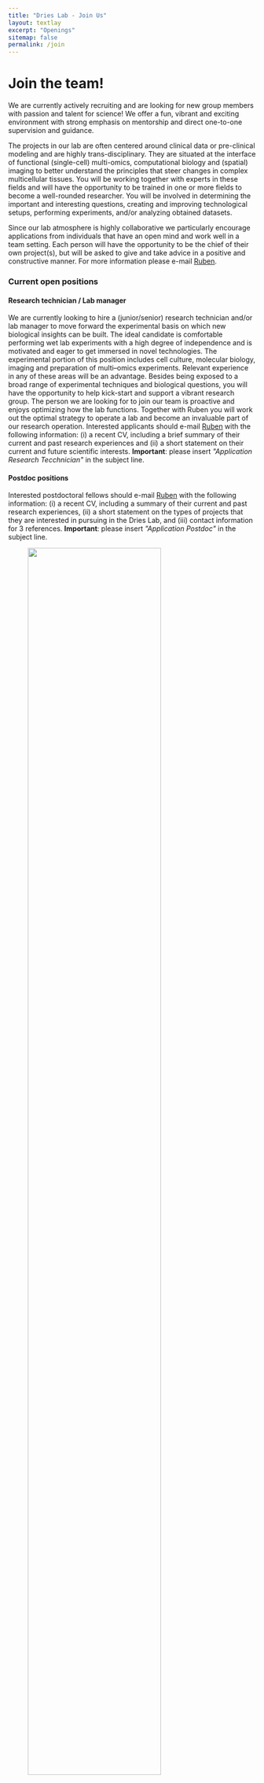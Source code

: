 ```yaml
---
title: "Dries Lab - Join Us"
layout: textlay
excerpt: "Openings"
sitemap: false
permalink: /join
---
```


# Join the team!

We are currently actively recruiting and are looking for new group members with passion and talent for science! We offer a fun, vibrant and exciting environment with strong emphasis on mentorship and direct one-to-one supervision and guidance.

The projects in our lab are often centered around clinical data or pre-clinical modeling and are highly trans-disciplinary. They are situated at the interface of functional (single-cell) multi-omics, computational biology and (spatial) imaging to better understand the principles that steer changes in complex multicellular tissues. You will be working together with experts in these fields and will have the opportunity to be trained in one or more fields to become a well-rounded researcher. You will be involved in determining the important and interesting questions, creating and improving technological setups, performing experiments, and/or analyzing obtained datasets. 

Since our lab atmosphere is highly collaborative we particularly encourage applications from individuals that have an open mind and work well in a team setting. Each person will have the opportunity to be the chief of their own project(s), but will be asked to give and take advice in a positive and constructive manner. For more information please e-mail [Ruben](mailto:drieslab@gmail.com).

### Current open positions

#### Research technician / Lab manager
We are currently looking to hire a (junior/senior) research technician and/or lab manager to move forward the experimental basis on which new biological insights can be built. The ideal candidate is comfortable performing wet lab experiments with a high degree of independence and is motivated and eager to get immersed in novel technologies. The experimental portion of this position includes cell culture, molecular biology, imaging and preparation of multi–omics experiments. Relevant experience in any of these areas will be an advantage. Besides being exposed to a broad range of experimental techniques and biological questions, you will have the opportunity to help kick-start and support a vibrant research group. The person we are looking for to join our team is proactive and enjoys optimizing how the lab functions. Together with Ruben you will work out the optimal strategy to operate a lab and become an invaluable part of our research operation. Interested applicants should e-mail [Ruben](mailto:drieslab@gmail.com) with the following information: (i) a recent CV, including a brief summary of their current and past research experiences and (ii) a short statement on their current and future scientific interests. **Important**: please insert _"Application Research Tecchnician"_ in the subject line.


#### Postdoc positions
<!--You find the current job openings here:
[Opening 1]({{ site.baseurl }}/downloads/GeneralPostdoc_2019_v01.pdf),
[Opening 2]({{ site.baseurl }}/downloads/PPMS_PhD_2019_v01.pdf).
-->
Interested postdoctoral fellows should e-mail [Ruben](mailto:drieslab@gmail.com) with the following information: (i) a recent CV, including a summary of their current and past research experiences, (ii) a short statement on the types of projects that they are interested in pursuing in the Dries Lab, and (iii) contact information for 3 references. **Important**: please insert _"Application Postdoc"_ in the subject line.



<figure>
<img src="{{ site.url }}{{ site.baseurl }}/images/picpic/EMBL_network.png" width="80%" class="center">
</figure>
